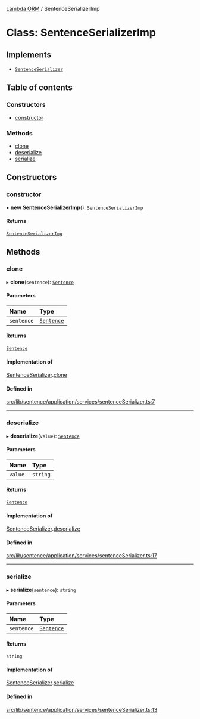 [Lambda ORM](../README.md) / SentenceSerializerImp

# Class: SentenceSerializerImp

## Implements

- [`SentenceSerializer`](../interfaces/SentenceSerializer.md)

## Table of contents

### Constructors

- [constructor](SentenceSerializerImp.md#constructor)

### Methods

- [clone](SentenceSerializerImp.md#clone)
- [deserialize](SentenceSerializerImp.md#deserialize)
- [serialize](SentenceSerializerImp.md#serialize)

## Constructors

### constructor

• **new SentenceSerializerImp**(): [`SentenceSerializerImp`](SentenceSerializerImp.md)

#### Returns

[`SentenceSerializerImp`](SentenceSerializerImp.md)

## Methods

### clone

▸ **clone**(`sentence`): [`Sentence`](Sentence.md)

#### Parameters

| Name | Type |
| :------ | :------ |
| `sentence` | [`Sentence`](Sentence.md) |

#### Returns

[`Sentence`](Sentence.md)

#### Implementation of

[SentenceSerializer](../interfaces/SentenceSerializer.md).[clone](../interfaces/SentenceSerializer.md#clone)

#### Defined in

[src/lib/sentence/application/services/sentenceSerializer.ts:7](https://github.com/FlavioLionelRita/lambdaorm/blob/bea17731/src/lib/sentence/application/services/sentenceSerializer.ts#L7)

___

### deserialize

▸ **deserialize**(`value`): [`Sentence`](Sentence.md)

#### Parameters

| Name | Type |
| :------ | :------ |
| `value` | `string` |

#### Returns

[`Sentence`](Sentence.md)

#### Implementation of

[SentenceSerializer](../interfaces/SentenceSerializer.md).[deserialize](../interfaces/SentenceSerializer.md#deserialize)

#### Defined in

[src/lib/sentence/application/services/sentenceSerializer.ts:17](https://github.com/FlavioLionelRita/lambdaorm/blob/bea17731/src/lib/sentence/application/services/sentenceSerializer.ts#L17)

___

### serialize

▸ **serialize**(`sentence`): `string`

#### Parameters

| Name | Type |
| :------ | :------ |
| `sentence` | [`Sentence`](Sentence.md) |

#### Returns

`string`

#### Implementation of

[SentenceSerializer](../interfaces/SentenceSerializer.md).[serialize](../interfaces/SentenceSerializer.md#serialize)

#### Defined in

[src/lib/sentence/application/services/sentenceSerializer.ts:13](https://github.com/FlavioLionelRita/lambdaorm/blob/bea17731/src/lib/sentence/application/services/sentenceSerializer.ts#L13)
